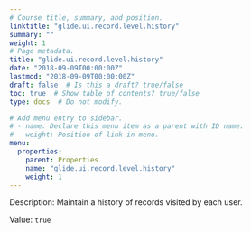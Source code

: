 ```yaml
---
# Course title, summary, and position.
linktitle: "glide.ui.record.level.history"
summary: ""
weight: 1
# Page metadata.
title: "glide.ui.record.level.history"
date: "2018-09-09T00:00:00Z"
lastmod: "2018-09-09T00:00:00Z"
draft: false  # Is this a draft? true/false
toc: true  # Show table of contents? true/false
type: docs  # Do not modify.

# Add menu entry to sidebar.
# - name: Declare this menu item as a parent with ID name.
# - weight: Position of link in menu.
menu:
  properties:
    parent: Properties
    name: "glide.ui.record.level.history"
    weight: 1
---
```


Description: Maintain a history of records visited by each user.


Value: `true`